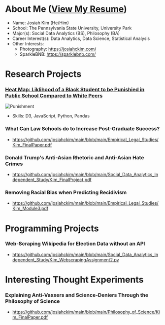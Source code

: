 # About Me ([View My Resume](https://github.com/josiahckim/main/blob/main/KIM_RESUME.pdf))

- Name: Josiah Kim (He/Him)
- School: The Pennsylvania State University, University Park
- Major(s): Social Data Analytics (BS), Philosophy (BA) 
- Career Interest(s): Data Analytics, Data Science, Statistical Analysis 
- Other Interests:
	 - Photography: https://josiahckim.com/
	 - SparkleBNB: https://sparklebnb.com/


# Research Projects

### [Heat Map: Liklihood of a Black Student to be Punishied in Public School Compared to White Peers](https://github.com/josiahckim/main/blob/main/Visual_Analytics_for_Data_Sciences/Kim_GroupProjectFinal.ipynb)

![Punishment](https://lh3.googleusercontent.com/pw/ACtC-3eIWAQLKvSOF6SzMuxfngkI2k5C9cNt9NQ09gA2nvLN0DdyARMs6seQ7So9JQuNl7nqLOklD1aLuR6dVnFLsdptv7L_4SG1iZ5i0q0kA7SyrInAaGJWZWkjK2ri0z208-9l6iMdjtj6I230uPRuHgcB=w1003-h682-no?authuser=0)

- Skills: D3, JavaScript, Python, Pandas

### What Can Law Schools do to Increase Post-Graduate Success? 
- https://github.com/josiahckim/main/blob/main/Empirical_Legal_Studies/Kim_FinalPaper.pdf
### Donald Trump's Anti-Asian Rhetoric and Anti-Asian Hate Crimes
- https://github.com/josiahckim/main/blob/main/Social_Data_Analytics_Independent_Study/Kim_FinalProject.pdf
### Removing Racial Bias when Predicting Recidivism
- https://github.com/josiahckim/main/blob/main/Empirical_Legal_Studies/Kim_Module3.pdf 

# Programming Projects
### Web-Scraping Wikipedia for Election Data without an API
- https://github.com/josiahckim/main/blob/main/Social_Data_Analytics_Independent_Study/Kim_WebscrapingAssignment2.py

# Interesting Thought Experiments 

### Explaining Anti-Vaxxers and Science-Deniers Through the Philosophy of Science 
- https://github.com/josiahckim/main/blob/main/Philosophy_of_Science/Kim_FinalPaper.pdf
